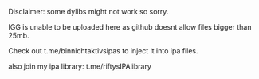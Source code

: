 Disclaimer: some dylibs might not work so sorry. 

IGG is unable to be uploaded here as github doesnt allow files bigger than 25mb. 

Check out t.me/binnichtaktivsipas to inject it into ipa files. 

also join my ipa library: t.me/riftysIPAlibrary
